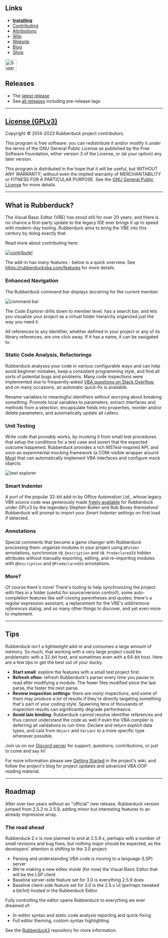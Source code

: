 <!-- ![banner](https://user-images.githubusercontent.com/5751684/113501222-8edfe880-94f1-11eb-99a9-64583e413ef3.png) -->

## Links

- [**Installing**](https://github.com/rubberduck-vba/Rubberduck/wiki/Installing)
- [Contributing](https://github.com/rubberduck-vba/Rubberduck/blob/next/CONTRIBUTING.md)
- [Attributions](https://github.com/rubberduck-vba/Rubberduck/blob/next/docs/Attributions.md)
- [Wiki](https://github.com/rubberduck-vba/Rubberduck/wiki)
- [Website](https://rubberduckvba.com)
- [Blog](https://rubberduckvba.blog)
- [Shop](https://ko-fi.com/rubberduckvba/shop)

<a href='https://ko-fi.com/N4N2IWEIG' target='_blank'><img height='36' style='border:0px;height:36px;' src='https://storage.ko-fi.com/cdn/kofi1.png?v=3' border='0' alt='Support us on ko-fi.com' /></a>

## Releases

- The [latest release](https://github.com/rubberduck-vba/Rubberduck/releases/latest)
- See [all releases](https://github.com/rubberduck-vba/Rubberduck/releases) including pre-release tags

---

## [License (GPLv3)](https://github.com/rubberduck-vba/Rubberduck/blob/next/LICENSE)

Copyright &copy; 2014-2023 Rubberduck project contributors.

This program is free software: you can redistribute it and/or modify it under the terms of the GNU General Public License as published by the Free Software Foundation, either version 3 of the License, or (at your option) any later version.

This program is distributed in the hope that it will be useful, but WITHOUT ANY WARRANTY; without even the implied warranty of MERCHANTABILITY or FITNESS FOR A PARTICULAR PURPOSE.  See the [GNU General Public License](https://www.gnu.org/licenses/gpl-3.0.en.html) for more details.

---

## What is Rubberduck?

The Visual Basic Editor (VBE) has stood still for over 20 years, and there is no chance a first-party update to the legacy IDE ever brings it up to speed with modern-day tooling. Rubberduck aims to bring the VBE into this century by doing exactly that.

Read more about contributing here:

[![contribute!](https://user-images.githubusercontent.com/5751684/113513709-071dcc80-9539-11eb-833d-d21532065306.png)](https://github.com/rubberduck-vba/Rubberduck/blob/next/CONTRIBUTING.md)

The add-in has *many* features - below is a quick overview. See https://rubberduckvba.com/features for more details.

### Enhanced Navigation

The Rubberduck *command bar* displays docstring for the current member.

![command bar](https://user-images.githubusercontent.com/5751684/113501975-25fb6f00-94f7-11eb-9189-fcf2a0dd98da.png)

The *Code Explorer* drills down to member level, has a search bar, and lets you visualize your project as a virtual folder hierarchy organized just the way you need it.

All references to any identifier, whether defined in your project or any of its library references, are one click away. If it has a name, it can be navigated to.

### Static Code Analysis, Refactorings

Rubberduck analyses your code in various configurable ways and can help avoid beginner mistakes, keep a consistent programming style, and find all sorts of potential bugs and problems. Many code inspections were implemented due to frequently-asked [VBA questions on Stack Overflow](https://stackoverflow.com/questions/tagged/vba), and on many occasions, an automatic quick-fix is available.

Rename variables to meaningful identifiers without worrying about breaking something. Promote local variables to parameters, extract interfaces and methods from a selection, encapsulate fields into properties, reorder and/or delete parameters, and automatically update all callers.

### Unit Testing

Write code that *provably* works, by invoking it from small test procedures that setup the conditions for a test case and assert that the expected outcome happened. Rubberduck provides a rich MSTest-inspired API, and soon an experimental mocking framework (a COM-visible wrapper around [Moq](https://github.com/Moq)) that can automatically implement VBA interfaces and configure mock objects.

![test explorer](https://user-images.githubusercontent.com/5751684/113502368-fa2db880-94f9-11eb-954f-5735c15d4c3e.png)

### Smart Indenter

A port of the popular 32-bit add-in by Office Automation Ltd., whose legacy VB6 source code was generously made [freely available](https://github.com/rubberduck-vba/Rubberduck/tree/next/Rubberduck.SmartIndenter/Legacy) for Rubberduck under GPLv3 by the legendary Stephen Bullen and Rob Bovey themselves! Rubberduck will prompt to import your *Smart Indenter* settings on first load if detected.

### Annotations

Special comments that become a game changer with Rubberduck processing them: organize modules in your project using `@Folder` annotations, synchronize `VB_Description` and `VB_PredeclaredId` hidden attributes without manually exporting, editing, and re-importing modules with `@Description` and `@PredeclaredId` annotations.

### More?

Of course there's more! There's tooling to help synchronizing the project with files in a folder (useful for source/version control!), some auto-completion features like self-closing parentheses and quotes; there's a regular expression assistant, a replacement for the VBE's *add/remove references* dialog, and so many other things to discover, and yet even more to implement.

---

## Tips

Rubberduck isn't a lightweight add-in and consumes a large amount of memory. So much, that working with a very large project could be problematic with a 32-bit host, and sometimes even with a 64-bit host. Here are a few tips to get the best out of your ducky.

- **Start small**: explore the features with a small test project first.
- **Refresh often**: refresh Rubberduck's parser every time you pause to read after modifying a module. The fewer files modified since the last parse, the faster the next parse.
- **Review inspection settings**: there are *many* inspections, and some of them may produce *a lot* of results if they're directly targeting something that's part of your coding style. Spawning tens of thousands of inspection results can significantly degrade performance.
- **Avoid late binding**: Rubberduck cannot resolve identifier references and thus cannot understand the code as well if even the VBA compiler is deferring all validations to run-time. Declare and return explicit data types, and cast from `Object` and `Variant` to a more specific type whenever possible.

Join us on our [Discord server](https://discord.gg/5Nbb8j6R) for support, questions, contributions, or just to come and say hi!

For more information please see [Getting Started](https://github.com/rubberduck-vba/Rubberduck/blob/next/docs/GettingStarted.md) in the project's wiki, and follow the project's blog for project updates and advanced VBA OOP reading material.

---

## Roadmap

After over two years without an "official" new release, Rubberduck version jumped from 2.5.2 to 2.5.9, adding minor but interesting features to an already impressive array.

### The road ahead

Rubberduck 2.x is now planned to end at 2.5.9.x, perhaps with a number of small revisions and bug fixes, but nothing major should be expected, as the developers' attention is shifting to the 3.0 project:

- Parsing and understanding VBA code is moving to a language (LSP) server
- We're making a new editor _inside_ (for now) the Visual Basic Editor that will be the LSP client
- Baseline server-side feature set for 3.0 is everything 2.5.9 does
- Baseline client-side feature set for 3.0 is the 2.5.x UI (perhaps tweaked a bit/lot) hosted in the Rubberduck Editor

Fully controlling the editor opens Rubberduck to everything we ever dreamed of:

- In-editor syntax and static code analysis reporting and quick-fixing
- Full editor theming, custom syntax highlighting

See the [Rubberduck3](https://github.com/rubberduck-vba/Rubberduck3) repository for more information.
